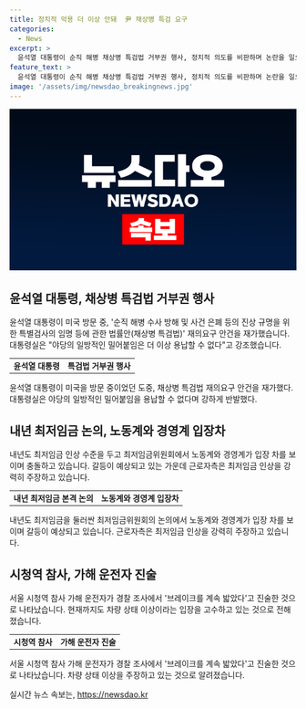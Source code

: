 ```yaml
---
title: 정치적 악용 더 이상 안돼  尹 채상병 특검 요구
categories:
  - News
excerpt: >
  윤석열 대통령이 순직 해병 채상병 특검법 거부권 행사, 정치적 의도를 비판하며 논란을 일으키고 있다. 또한, 내년 최저임금 논의가 예상대로 노동계와 경영계의 입장차로 난항을 겪고 있으며, 시청역 참사 운전자의 브레이크 문제 진술로 논란이 계속되고 있다. 현재 상황에 대한 제목 및 요약문을 작성해 주세요.
feature_text: >
  윤석열 대통령이 순직 해병 채상병 특검법 거부권 행사, 정치적 의도를 비판하며 논란을 일으키고 있다. 또한, 내년 최저임금 논의가 예상대로 노동계와 경영계의 입장차로 난항을 겪고 있으며, 시청역 참사 운전자의 브레이크 문제 진술로 논란이 계속되고 있다. 현재 상황에 대한 제목 및 요약문을 작성해 주세요.
image: '/assets/img/newsdao_breakingnews.jpg'
---
```


<p><img src="/assets/img/newsdao_breakingnews.jpg" alt="ranknews 속보" /></p>

<h2 data-ke-size="size26">윤석열 대통령, 채상병 특검법 거부권 행사</h2>

<p data-ke-size="size16">윤석열 대통령이 미국 방문 중, '순직 해병 수사 방해 및 사건 은폐 등의 진상 규명을 위한 특별검사의 임명 등에 관한 법률안(채상병 특검법)' 재의요구 안건을 재가했습니다. 대통령실은 "야당의 일방적인 밀어붙임은 더 이상 용납할 수 없다"고 강조했습니다.</p>

<table>
    <tr>
        <td style="text-align: center; height: 17px;"><b>윤석열 대통령</b></td>
        <td style="text-align: center; height: 17px;"><b>특검법 거부권 행사</b></td>
    </tr>
</table>

<p data-ke-size="size16">윤석열 대통령이 미국을 방문 중이었던 도중, 채상병 특검법 재의요구 안건을 재가했다. 대통령실은 야당의 일방적인 밀어붙임을 용납할 수 없다며 강하게 반발했다.</p>

<h2 data-ke-size="size26">내년 최저임금 논의, 노동계와 경영계 입장차</h2>

<p data-ke-size="size16">내년도 최저임금 인상 수준을 두고 최저임금위원회에서 노동계와 경영계가 입장 차를 보이며 충돌하고 있습니다. 갈등이 예상되고 있는 가운데 근로자측은 최저임금 인상을 강력히 주장하고 있습니다.</p>

<table>
    <tr>
        <td style="text-align: center; height: 17px;"><b>내년 최저임금 본격 논의</b></td>
        <td style="text-align: center; height: 17px;"><b>노동계와 경영계 입장차</b></td>
    </tr>
</table>

<p data-ke-size="size16">내년도 최저임금을 둘러싼 최저임금위원회의 논의에서 노동계와 경영계가 입장 차를 보이며 갈등이 예상되고 있습니다. 근로자측은 최저임금 인상을 강력히 주장하고 있습니다.</p>

<h2 data-ke-size="size26">시청역 참사, 가해 운전자 진술</h2>

<p data-ke-size="size16">서울 시청역 참사 가해 운전자가 경찰 조사에서 '브레이크를 계속 밟았다'고 진술한 것으로 나타났습니다. 현재까지도 차량 상태 이상이라는 입장을 고수하고 있는 것으로 전해졌습니다.</p>

<table>
    <tr>
        <td style="text-align: center; height: 17px;"><b>시청역 참사</b></td>
        <td style="text-align: center; height: 17px;"><b>가해 운전자 진술</b></td>
    </tr>
</table>

<p data-ke-size="size16">서울 시청역 참사 가해 운전자가 경찰 조사에서 '브레이크를 계속 밟았다'고 진술한 것으로 나타났습니다. 차량 상태 이상을 주장하고 있는 것으로 알려졌습니다.</p>
실시간 뉴스 속보는, <a href="https://newsdao.kr" rel="dofollow">https://newsdao.kr</a>


